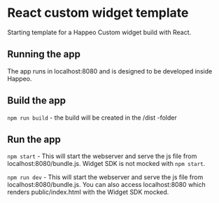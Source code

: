 # React custom widget template

Starting template for a Happeo Custom widget build with React.

## Running the app

The app runs in localhost:8080 and is designed to be developed inside Happeo.

## Build the app

`npm run build` - the build will be created in the /dist -folder

## Run the app

`npm start` - This will start the webserver and serve the js file from localhost:8080/bundle.js. Widget SDK is not mocked with `npm start`.

`npm run dev` - This will start the webserver and serve the js file from localhost:8080/bundle.js. You can also access localhost:8080 which renders public/index.html with the Widget SDK mocked.
